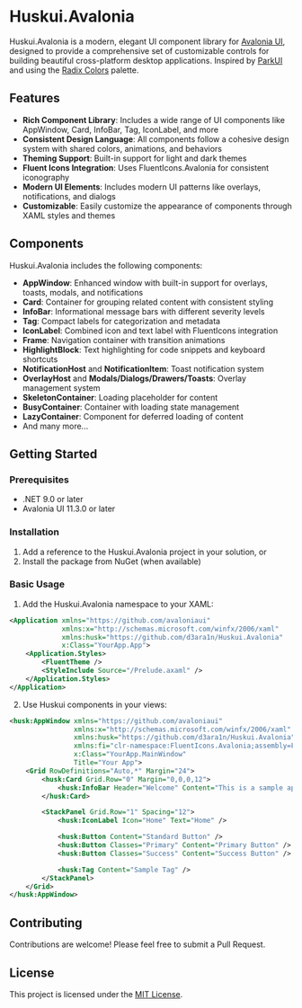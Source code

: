 # Huskui.Avalonia

Huskui.Avalonia is a modern, elegant UI component library for [Avalonia UI](https://avaloniaui.net/), designed to
provide a comprehensive set of customizable controls for building beautiful cross-platform desktop applications.
Inspired by [ParkUI](https://park-ui.com/) and using the [Radix Colors](https://www.radix-ui.com/colors) palette.

## Features

- **Rich Component Library**: Includes a wide range of UI components like AppWindow, Card, InfoBar, Tag, IconLabel, and
  more
- **Consistent Design Language**: All components follow a cohesive design system with shared colors, animations, and
  behaviors
- **Theming Support**: Built-in support for light and dark themes
- **Fluent Icons Integration**: Uses FluentIcons.Avalonia for consistent iconography
- **Modern UI Elements**: Includes modern UI patterns like overlays, notifications, and dialogs
- **Customizable**: Easily customize the appearance of components through XAML styles and themes

## Components

Huskui.Avalonia includes the following components:

- **AppWindow**: Enhanced window with built-in support for overlays, toasts, modals, and notifications
- **Card**: Container for grouping related content with consistent styling
- **InfoBar**: Informational message bars with different severity levels
- **Tag**: Compact labels for categorization and metadata
- **IconLabel**: Combined icon and text label with FluentIcons integration
- **Frame**: Navigation container with transition animations
- **HighlightBlock**: Text highlighting for code snippets and keyboard shortcuts
- **NotificationHost** and **NotificationItem**: Toast notification system
- **OverlayHost** and **Modals/Dialogs/Drawers/Toasts**: Overlay management system
- **SkeletonContainer**: Loading placeholder for content
- **BusyContainer**: Container with loading state management
- **LazyContainer**: Component for deferred loading of content
- And many more...

## Getting Started

### Prerequisites

- .NET 9.0 or later
- Avalonia UI 11.3.0 or later

### Installation

1. Add a reference to the Huskui.Avalonia project in your solution, or
2. Install the package from NuGet (when available)

### Basic Usage

1. Add the Huskui.Avalonia namespace to your XAML:

```xml
<Application xmlns="https://github.com/avaloniaui"
             xmlns:x="http://schemas.microsoft.com/winfx/2006/xaml"
             xmlns:husk="https://github.com/d3ara1n/Huskui.Avalonia"
             x:Class="YourApp.App">
    <Application.Styles>
        <FluentTheme />
        <StyleInclude Source="/Prelude.axaml" />
    </Application.Styles>
</Application>
```

2. Use Huskui components in your views:

```xml
<husk:AppWindow xmlns="https://github.com/avaloniaui"
                xmlns:x="http://schemas.microsoft.com/winfx/2006/xaml"
                xmlns:husk="https://github.com/d3ara1n/Huskui.Avalonia"
                xmlns:fi="clr-namespace:FluentIcons.Avalonia;assembly=FluentIcons.Avalonia"
                x:Class="YourApp.MainWindow"
                Title="Your App">
    <Grid RowDefinitions="Auto,*" Margin="24">
        <husk:Card Grid.Row="0" Margin="0,0,0,12">
            <husk:InfoBar Header="Welcome" Content="This is a sample application using Huskui.Avalonia" />
        </husk:Card>

        <StackPanel Grid.Row="1" Spacing="12">
            <husk:IconLabel Icon="Home" Text="Home" />

            <husk:Button Content="Standard Button" />
            <husk:Button Classes="Primary" Content="Primary Button" />
            <husk:Button Classes="Success" Content="Success Button" />

            <husk:Tag Content="Sample Tag" />
        </StackPanel>
    </Grid>
</husk:AppWindow>
```

## Contributing

Contributions are welcome! Please feel free to submit a Pull Request.

## License

This project is licensed under the [MIT License](LICENSE).